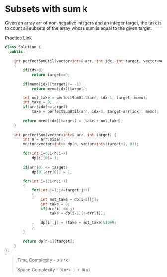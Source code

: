 # Subsets with sum k

Given an array arr of non-negative integers and an integer target, the task is to count all subsets of the array whose sum is equal to the given target.

Practice [Link](https://www.geeksforgeeks.org/problems/perfect-sum-problem5633/1?utm_source=youtube&utm_medium=collab_striver_ytdescription&utm_campaign=perfect-sum-problem)


```cpp
class Solution {
  public:
  
    int perfectSumUtil(vector<int>& arr, int idx, int target, vector<vector<int>> &memo)
    {
        if(idx<0)
            return target==0;
        
        if(memo[idx][target]!= -1)
            return memo[idx][target];
            
        int not_take = perfectSumUtil(arr, idx-1, target, memo);
        int take = 0;
        if(arr[idx]<=target)    
            take = perfectSumUtil(arr, idx-1, target-arr[idx], memo);
            
        return memo[idx][target] = (take + not_take);
    }
  
    int perfectSum(vector<int>& arr, int target) {
        int n = arr.size();
        vector<vector<int>> dp(n, vector<int>(target+1, 0));
        
        for(int i=0;i<n;i++)
            dp[i][0]= 1;
        
        if(arr[0] <= target)
            dp[0][arr[0]] = 1;
            
        for(int i=1;i<n;i++)
        {
            for(int j=1;j<=target;j++)
            {
                int not_take = dp[i-1][j];
                int take = 0;
                if(arr[i] <= j)
                    take = dp[i-1][j-arr[i]];
                    
                dp[i][j] = (take + not_take)%10e9;
            }
        }
        
        return dp[n-1][target];
    }
};
```


> Time Complexity - `O(n*k)`
> 
> Space Complexity - `O(n*k ) + O(n)`